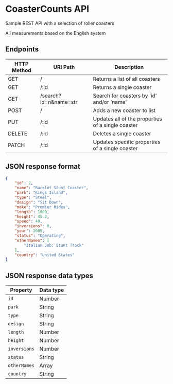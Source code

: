 # CoasterCounts API

Sample REST API with a selection of roller coasters

All measurements based on the English system

## Endpoints

| HTTP Method | URI Path              | Description                                       |
|-------------|-----------------------|---------------------------------------------------|
| GET         | /                     | Returns a list of all coasters                    |
| GET         | /:id                  | Returns a single coaster                          |
| GET         | /search?id=n&name=str | Search for coasters by 'id' and/or 'name'         | 
| POST        | /                     | Adds a new coaster to list                        |                              |
| PUT         | /:id                  | Updates all of the properties of a single coaster |
| DELETE      | /:id                  | Deletes a single coaster                          |
| PATCH       | /:id                  | Updates specific properties of a single coaster   |

## JSON response format

```json
{
    "id": 2,
    "name": "Backlot Stunt Coaster",
    "park": "Kings Island",
    "type": "Steel",
    "design": "Sit Down",
    "make": "Premier Rides",
    "length": 1960,
    "height": 45.2,
    "speed": 40,
    "inversions": 0,
    "year": 2005,
    "status": "Operating",
    "otherNames": [
        "Italian Job: Stunt Track"
    ],
    "country": "United States"
}
```

## JSON response data types
| Property     | Data type |
|--------------|-----------|
| `id`         | Number    |
| `park`       | String    |
| `type`       | String    |
| `design`     | String    |
| `length`     | Number    |
| `height`     | Number    |
| `inversions` | Number    |
| `status`     | String    |
| `otherNames` | Array     |
| `country`    | String    |